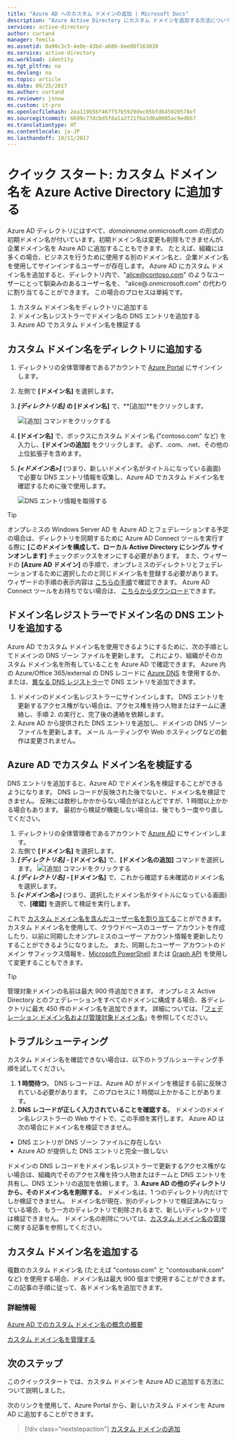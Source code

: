 ```yaml
---
title: "Azure AD へのカスタム ドメインの追加 | Microsoft Docs"
description: "Azure Active Directory にカスタム ドメインを追加する方法について説明します。"
services: active-directory
author: curtand
manager: femila
ms.assetid: 0a90c3c5-4e0e-43bd-a606-6ee00f163038
ms.service: active-directory
ms.workload: identity
ms.tgt_pltfrm: na
ms.devlang: na
ms.topic: article
ms.date: 09/25/2017
ms.author: curtand
ms.reviewer: jsnow
ms.custom: it-pro
ms.openlocfilehash: 2ea119b56f467f57b5929dec05bfd645028578ef
ms.sourcegitcommit: 6699c77dcbd5f8a1a2f21fba3d0a0005ac9ed6b7
ms.translationtype: HT
ms.contentlocale: ja-JP
ms.lasthandoff: 10/11/2017
---
```

# <a name="quickstart-add-a-custom-domain-name-to-azure-active-directory"></a>クイック スタート: カスタム ドメイン名を Azure Active Directory に追加する

Azure AD ディレクトリにはすべて、*domainname*.onmicrosoft.com の形式の初期ドメイン名が付いています。初期ドメイン名は変更も削除もできませんが、企業ドメイン名を Azure AD に追加することもできます。 たとえば、組織には多くの場合、ビジネスを行うために使用する別のドメイン名と、企業ドメイン名を使用してサインインするユーザーが存在します。 Azure AD にカスタム ドメイン名を追加すると、ディレクトリ内で、"alice@contoso.com" のようなユーザーにとって馴染みのあるユーザー名を、 "alice@*<domain name>*.onmicrosoft.com" の代わりに割り当てることができます。 この場合のプロセスは単純です。

1. カスタム ドメイン名をディレクトリに追加する
2. ドメイン名レジストラーでドメイン名の DNS エントリを追加する
3. Azure AD でカスタム ドメイン名を検証する

## <a name="add-the-custom-domain-name-to-your-directory"></a>カスタム ドメイン名をディレクトリに追加する
1. ディレクトリの全体管理者であるアカウントで [Azure Portal](https://aad.portal.azure.com/#blade/Microsoft_AAD_IAM/ActiveDirectoryMenuBlade/Overview) にサインインします。
2. 左側で **[ドメイン名]** を選択します。
3. ***[ディレクトリ名]* の [ドメイン名]** で、**[追加]**をクリックします。
   
   ![[追加] コマンドをクリックする](./media/active-directory-domains-add-azure-portal/add-command.png)
5. **[ドメイン名]** で、ボックスにカスタム ドメイン名 ("contoso.com" など) を入力し、**[ドメインの追加]** をクリックします。 必ず、.com、.net、その他の上位拡張子を含めます。
6. ***[<ドメイン名>]*** (つまり、新しいドメイン名がタイトルになっている画面) で必要な DNS エントリ情報を収集し、Azure AD でカスタム ドメイン名を確認するために後で使用します。
   
   ![DNS エントリ情報を取得する](./media/active-directory-domains-add-azure-portal/get-dns-info.png)

> [!TIP]
> オンプレミスの Windows Server AD を Azure AD とフェデレーションする予定の場合は、ディレクトリを同期するために Azure AD Connect ツールを実行する際に **[このドメインを構成して、ローカル Active Directory にシングル サインオンします]** チェックボックスをオンにする必要があります。 また、ウィザードの **[Azure AD ドメイン]** の手順で、オンプレミスのディレクトリとフェデレーションするために選択したのと同じドメイン名を登録する必要があります。 ウィザードの手順の表示内容は [こちらの手順](./connect/active-directory-aadconnect-get-started-custom.md#verify-the-azure-ad-domain-selected-for-federation)で確認できます。 Azure AD Connect ツールをお持ちでない場合は、 [こちらからダウンロード](http://go.microsoft.com/fwlink/?LinkId=615771)できます。

## <a name="add-a-dns-entry-for-the-domain-name-at-the-domain-name-registrar"></a>ドメイン名レジストラーでドメイン名の DNS エントリを追加する
Azure AD でカスタム ドメイン名を使用できるようにするために、次の手順としてドメインの DNS ゾーン ファイルを更新します。 これにより、組織がそのカスタム ドメイン名を所有していることを Azure AD で確認できます。 Azure 内の Azure/Office 365/external の DNS レコードに [Azure DNS](https://docs.microsoft.com/azure/dns/dns-getstarted-portal) を使用するか、または、[異なる DNS レジストラー](https://support.office.com/article/Create-DNS-records-for-Office-365-when-you-manage-your-DNS-records-b0f3fdca-8a80-4e8e-9ef3-61e8a2a9ab23/)で DNS エントリを追加できます。

1. ドメインのドメイン名レジストラーにサインインします。 DNS エントリを更新するアクセス権がない場合は、アクセス権を持つ人物またはチームに連絡し、手順 2. の実行と、完了後の連絡を依頼します。
2. Azure AD から提供された DNS エントリを追加し、ドメインの DNS ゾーン ファイルを更新します。 メール ルーティングや Web ホスティングなどの動作は変更されません。

## <a name="verify-the-custom-domain-name-in-azure-ad"></a>Azure AD でカスタム ドメイン名を検証する
DNS エントリを追加すると、Azure AD でドメイン名を検証することができるようになります。 DNS レコードが反映された後でないと、ドメイン名を検証できません。 反映には数秒しかかからない場合がほとんどですが、1 時間以上かかる場合もあります。 最初から検証が機能しない場合は、後でもう一度やり直してください。

1. ディレクトリの全体管理者であるアカウントで [Azure AD](https://aad.portal.azure.com/#blade/Microsoft_AAD_IAM/ActiveDirectoryMenuBlade/Overview) にサインインします。
2. 左側で **[ドメイン名]** を選択します。
3. ***[ディレクトリ名]* - [ドメイン名]** で、**[ドメイン名の追加]** コマンドを選択します。 
  ![[追加] コマンドをクリックする](./media/active-directory-domains-add-azure-portal/add-command.png)
3. ***[ディレクトリ名]* - [ドメイン名]** で、これから確認する未確認のドメイン名を選択します。
4. ***[<ドメイン名>]*** (つまり、選択したドメイン名がタイトルになっている画面) で、**[確認]** を選択して検証を実行します。

これで [カスタム ドメイン名を含んだユーザー名を割り当てる](active-directory-users-create-azure-portal.md)ことができます。 カスタム ドメイン名を使用して、クラウドベースのユーザー アカウントを作成したり、以前に同期したオンプレミスのユーザー アカウント情報を更新したりすることができるようになりました。 また、同期したユーザー アカウントのドメイン サフィックス情報を、[Microsoft PowerShell](https://msdn.microsoft.com/library/azure/e1ef403f-3347-4409-8f46-d72dafa116e0#BKMK_ManageDomains) または [Graph API](https://msdn.microsoft.com/Library/Azure/Ad/Graph/api/domains-operations) を使用して変更することもできます。

> [!TIP]
> 管理対象ドメインの名前は最大 900 件追加できます。 オンプレミス Active Directory とのフェデレーションをすべてのドメインに構成する場合、各ディレクトリに最大 450 件のドメイン名を追加できます。 詳細については、「[フェデレーション ドメイン名および管理対象ドメイン名](https://docs.microsoft.com/azure/active-directory/active-directory-add-domain-concepts#federated-and-managed-domain-names)」を参照してください。

## <a name="troubleshooting"></a>トラブルシューティング
カスタム ドメイン名を確認できない場合は、以下のトラブルシューティング手順を試してください。

1. **1 時間待つ**。 DNS レコードは、Azure AD がドメインを検証する前に反映されている必要があります。 このプロセスに 1 時間以上かかることがあります。
2. **DNS レコードが正しく入力されていることを確認する**。 ドメインのドメイン名レジストラーの Web サイトで、この手順を実行します。 Azure AD は次の場合にドメイン名を検証できません。 
  * DNS エントリが DNS ゾーン ファイルに存在しない
  * Azure AD が提供した DNS エントリと完全一致しない 
  
  ドメインの DNS レコードをドメイン名レジストラーで更新するアクセス権がない場合は、組織内でそのアクセス権を持つ人物またはチームと DNS エントリを共有し、DNS エントリの追加を依頼します。
3. **Azure AD の他のディレクトリから、そのドメイン名を削除する**。 ドメイン名は、1 つのディレクトリ内だけでしか検証できません。 ドメイン名が現在、別のディレクトリで検証済みになっている場合、もう一方のディレクトリで削除されるまで、新しいディレクトリでは検証できません。 ドメイン名の削除については、[カスタム ドメイン名の管理](active-directory-domains-manage-azure-portal.md)に関する記事を参照してください。    

## <a name="add-more-custom-domain-names"></a>カスタム ドメイン名を追加する
複数のカスタム ドメイン名 (たとえば "contoso.com" と "contosobank.com" など) を使用する場合、ドメイン名は最大 900 個まで使用することができます。 この記事の手順に従って、各ドメイン名を追加できます。

### <a name="learn-more"></a>詳細情報
[Azure AD でのカスタム ドメイン名の概念の概要](active-directory-add-domain-concepts.md)

[カスタム ドメイン名を管理する](active-directory-domains-manage-azure-portal.md)

## <a name="next-steps"></a>次のステップ
このクイックスタートでは、カスタム ドメインを Azure AD に追加する方法について説明しました。 

次のリンクを使用して、Azure Portal から、新しいカスタム ドメインを Azure AD に追加することができます。

> [!div class="nextstepaction"]
> [カスタム ドメインの追加](https://aad.portal.azure.com/#blade/Microsoft_AAD_IAM/ActiveDirectoryMenuBlade/QuickStart) 